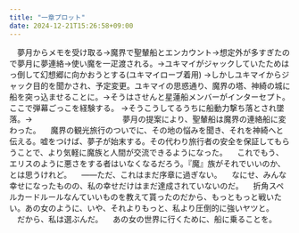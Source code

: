 ```yaml
---
title: "一章プロット"
date: 2024-12-21T15:26:58+09:00
---
```

　夢月からメモを受け取る→魔界で聖輦船とエンカウント→想定外が多すぎたので夢月に夢連絡→使い魔を一疋渡される。→ユキマイがジャックしていたためはっ倒して幻想郷に向かおうとする(ユキマイローブ着用)
→しかしユキマイからジャック目的を聞かされ、予定変更。ユキマイの思惑通り、魔界の塔、神綺の城に船を突っ込ませることに。→そうはさせんと星蓮船メンバーがインターセプト。ここで弾幕ごっこを経験する。
→そうこうしてるうちに船動力撃ち落とされ墜落。→
　
　
　
　
　
　
　
　
　夢月の提案により、聖輦船は魔界の連絡船に変わった。
　魔界の観光旅行のついでに、その地の悩みを聞き、それを神綺へと伝える。嘘をつけば、夢子が始末する。その代わり旅行者の安全を保証してもらうことで、より気軽に魔族と人間が交流できるようになった。
　これでもう、エリスのように悪さをする者はいなくなるだろう。『魔』族がそれでいいのか、とは思うけれど。
　――ただ、これはまだ序章に過ぎない。
　なにせ、みんな幸せになったものの、私の幸せだけはまだ達成されていないのだ。
　折角スペルカードルールなんていいものを教えて貰ったのだから、もっともっと戦いたい。あの女のように、いや、それよりもっと、私より圧倒的に強いヤツと。
　だから、私は選ぶんだ。
　あの女の世界に行くために、船に乗ることを。
　
　
